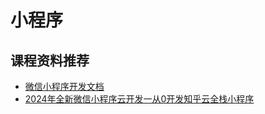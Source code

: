 # 小程序

## 课程资料推荐
- [微信小程序开发文档](https://developers.weixin.qq.com/miniprogram/dev/framework/)
- [2024年全新微信小程序云开发一从0开发知乎云全栈小程序](https://pan.quark.cn/s/9c3be5266934#/list/share)



